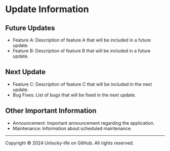 # Update Information

## Future Updates
- Feature A: Description of feature A that will be included in a future update.
- Feature B: Description of feature B that will be included in a future update.

## Next Update
- Feature C: Description of feature C that will be included in the next update.
- Bug Fixes: List of bugs that will be fixed in the next update.

## Other Important Information
- Announcement: Important announcement regarding the application.
- Maintenance: Information about scheduled maintenance.

---

Copyright © 2024 Unlucky-life on GitHub. All rights reserved.
